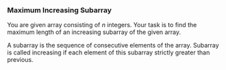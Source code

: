 ### Maximum Increasing Subarray

You are given array consisting of *n* integers. Your task is to find the maximum length of an increasing subarray of the given array.

A subarray is the sequence of consecutive elements of the array. Subarray is called increasing if each element of this subarray strictly greater than previous.
